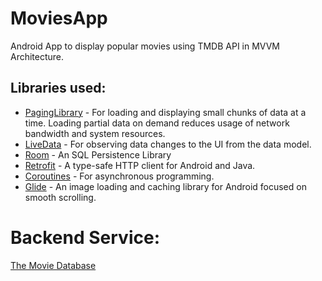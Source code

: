 # MoviesApp
Android App to display popular movies using TMDB API in MVVM Architecture.

## Libraries used:

 - [PagingLibrary](https://developer.android.com/topic/libraries/architecture/paging) - For loading and displaying small chunks of data at a time. Loading partial data on demand reduces usage of network bandwidth and system resources.
 - [LiveData](https://developer.android.com/topic/libraries/architecture/livedata) - For observing data changes to the UI from the data model.
 - [Room](https://developer.android.com/topic/libraries/architecture/room) - An SQL Persistence Library
 - [Retrofit](https://square.github.io/retrofit/) - A type-safe HTTP client for Android and Java.
 - [Coroutines](https://kotlinlang.org/docs/reference/coroutines-overview.html) - For asynchronous programming.
 - [Glide](https://bumptech.github.io/glide/) - An image loading and caching library for Android focused on smooth scrolling.
 
 # Backend Service:
 [The Movie Database](https://developers.themoviedb.org/3/movies)
